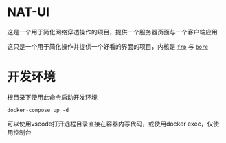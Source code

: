 # NAT-UI

这是一个用于简化网络穿透操作的项目，提供一个服务器页面与一个客户端应用

这只是一个用于简化操作并提供一个好看的界面的项目，内核是 [`frp`](https://github.com/fatedier/frp) 与 [`bore`](https://github.com/ekzhang/bore)

# 开发环境
根目录下使用此命令启动开发环境
```shell
docker-compose up -d
```
可以使用vscode打开远程目录直接在容器内写代码，或使用docker exec，仅使用控制台